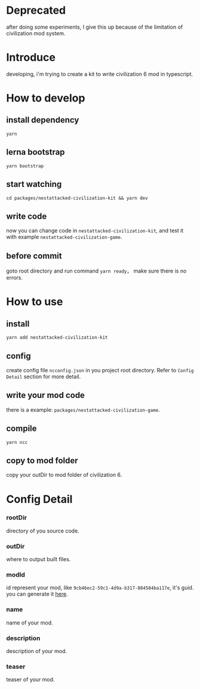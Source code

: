 # Deprecated

after doing some experiments, I give this up because of the limitation of civilization mod system.

# Introduce

developing, i'm trying to create a kit to write civilization 6 mod in typescript.

# How to develop

## install dependency

`yarn`

## lerna bootstrap

`yarn bootstrap`

## start watching

`cd packages/nestattacked-civilization-kit && yarn dev`

## write code

now you can change code in `nestattacked-civilization-kit`, and test it with example `nestattacked-civilization-game`.

## before commit

goto root directory and run command `yarn ready`， make sure there is no errors.

# How to use

## install

`yarn add nestattacked-civilization-kit`

## config

create config file `ncconfig.json` in you project root directory. Refer to `Config Detail` section for more detail.

## write your mod code

there is a example: `packages/nestattacked-civilization-game`.

## compile

`yarn ncc`

## copy to mod folder

copy your outDir to mod folder of civilization 6.

# Config Detail

### rootDir

directory of you source code.

### outDir

where to output built files.

### modId

id represent your mod, like `9cb46ec2-59c1-4d9a-b317-884584ba117e`, it's guid. you can generate it [here](https://www.guidgenerator.com/online-guid-generator.aspx).

### name

name of your mod.

### description

description of your mod.

### teaser

teaser of your mod.
